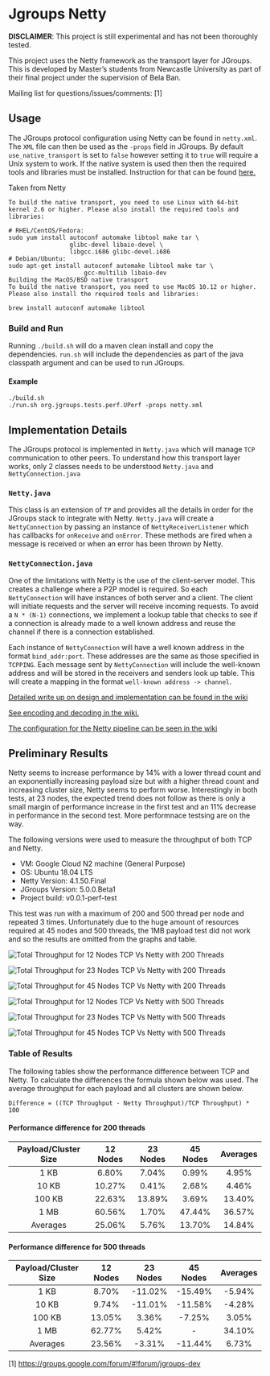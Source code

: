 # Jgroups Netty

**DISCLAIMER**: This project is still experimental and has not been thoroughly tested.

This project uses the Netty framework as the transport layer for JGroups. This is developed by Master’s students from Newcastle University as part of their final project under the supervision of Bela Ban. 

Mailing list for questions/issues/comments: [1]

## Usage
The JGroups protocol configuration using Netty can be found in `netty.xml`. The `XML` file can then be used as the `-props` field in JGroups.
By default `use_native_transport` is set to `false` however setting it to `true` will require a Unix system to work. If the native system is used then then the required tools and libraries must be installed. Instruction for that can be found [here.](https://netty.io/wiki/native-transports.html#building-the-linux-native-transport)

Taken from Netty 
```
To build the native transport, you need to use Linux with 64-bit kernel 2.6 or higher. Please also install the required tools and libraries:

# RHEL/CentOS/Fedora:
sudo yum install autoconf automake libtool make tar \
                 glibc-devel libaio-devel \
                 libgcc.i686 glibc-devel.i686
# Debian/Ubuntu:
sudo apt-get install autoconf automake libtool make tar \
                     gcc-multilib libaio-dev
Building the MacOS/BSD native transport
To build the native transport, you need to use MacOS 10.12 or higher. Please also install the required tools and libraries:

brew install autoconf automake libtool
```
### Build and Run
Running `./build.sh` will do a maven clean install and copy the dependencies.
`run.sh` will include the dependencies as part of the java classpath argument and can be used to run JGroups.
#### Example 
```
./build.sh
./run.sh org.jgroups.tests.perf.UPerf -props netty.xml
```
## Implementation Details
The JGroups protocol is implemented in `Netty.java` which will manage `TCP` communication to other peers. To understand how this transport layer works, only 2 classes needs to be understood `Netty.java` and `NettyConnection.java`

### `Netty.java`
This class is an extension of `TP` and provides all the details in order for the JGroups stack to integrate with Netty. `Netty.java` will create a `NettyConnection` by passing an instance of `NettyReceiverListener` which has callbacks for `onReceive` and `onError`. These methods are fired when a message is received or when an error has been thrown by Netty.

### `NettyConnection.java`
One of the limitations with Netty is the use of the client-server model. This creates a challenge where a P2P model is required. So each `NettyConnection` will have instances of both server and a client. The client will initiate requests and the server will receive incoming requests. To avoid a `N * (N-1)` connections, we implement a lookup table that checks to see if a connection is already made to a well known address and reuse the channel if there is a connection established.

Each instance of `NettyConnection` will have a well known address in the format `bind_addr:port`. These addresses are the same as those specified in `TCPPING`. Each message sent by `NettyConnection` will include the well-known address and will be stored in the receivers and senders look up table. This will create a mapping in the format `well-known address -> channel`. 

 [Detailed write up on design and implementation can be found in the wiki](https://github.com/jgroups-extras/jgroups-netty/wiki/Implementing-a-JGroups-Transport-Layer-Protocol-Using-Netty#design-and-implementation)
 
[See encoding and decoding in the wiki.](https://github.com/jgroups-extras/jgroups-netty/wiki/Implementing-a-JGroups-Transport-Layer-Protocol-Using-Netty#encoding-and-decoding-messages)

[The configuration for the Netty pipeline can be seen in the wiki](https://github.com/jgroups-extras/jgroups-netty/wiki/Implementing-a-JGroups-Transport-Layer-Protocol-Using-Netty#pipeline-configuration)

## Preliminary Results
Netty seems to increase performance by 14% with a lower thread count and an exponentially increasing payload size but with a higher thread count and increasing cluster size, Netty seems to perform worse. Interestingly in both tests, at 23 nodes, the expected trend does not follow as there is only a small margin of performance increase in the first test and an 11% decrease in performance in the second test. More performnace testsing are on the way.

The following versions were used to measure the throughput of both TCP and Netty.
-   VM: 						Google Cloud N2 machine (General Purpose)
-   OS: 						Ubuntu 18.04 LTS
-   Netty Version: 		4.1.50.Final
-   JGroups Version: 	5.0.0.Beta1
-   Project build:			 v0.0.1-perf-test
    
This test was run with a maximum of 200 and 500 thread per node and repeated 3 times. Unfortunately due to the huge amount of resources required at 45 nodes and 500 threads, the 1MB payload test did not work and so the results are omitted from the graphs and table.

![Total Throughput for 12 Nodes TCP Vs Netty with 200
Threads](https://raw.githubusercontent.com/wiki/jgroups-extras/jgroups-netty/images/200thrd/Total%20Throughput%20for%2012%20Nodes%20TCP%20Vs%20Netty.png)

![Total Throughput for 23 Nodes TCP Vs Netty with 200
Threads](https://raw.githubusercontent.com/wiki/jgroups-extras/jgroups-netty/images/200thrd/Total%20Throughput%20for%2023%20Nodes%20TCP%20Vs%20Netty.png)

![Total Throughput for 45 Nodes TCP Vs Netty with 200
Threads](https://raw.githubusercontent.com/wiki/jgroups-extras/jgroups-netty/images/200thrd/Total%20Throughput%20for%2045%20Nodes%20TCP%20Vs%20Netty.png)

![Total Throughput for 12 Nodes TCP Vs Netty with 500
Threads](https://raw.githubusercontent.com/wiki/jgroups-extras/jgroups-netty/images/500thrd/Total%20Throughput%20for%2012%20Nodes%20TCP%20Vs%20Netty%20\(1\).png)

![Total Throughput for 23 Nodes TCP Vs Netty with 500
Threads](https://raw.githubusercontent.com/wiki/jgroups-extras/jgroups-netty/images/500thrd/Total%20Throughput%20for%2023%20Nodes%20TCP%20Vs%20Netty%20\(1\).png)

![Total Throughput for 45 Nodes TCP Vs Netty with 500
Threads](https://raw.githubusercontent.com/wiki/jgroups-extras/jgroups-netty/images/500thrd/Total%20Throughput%20for%2045%20Nodes%20TCP%20Vs%20Netty%20\(1\).png)

### Table of Results
The following tables show the performance difference between TCP and Netty. To calculate the differences the formula shown below was used. The average throughput for each payload and all clusters are shown
below.

```
Difference = ((TCP Throughput - Netty Throughput)/TCP Throughput) * 100
```
#### Performance difference for 200 threads
| Payload/Cluster Size | 12 Nodes | 23 Nodes | 45 Nodes | Averages |
| :------------------: | :------: | :------: | :------: | :------: |
| 1 KB | 6.80% | 7.04% | 0.99% | 4.95% |
| 10 KB | 10.27% | 0.41% | 2.68% | 4.46% |
| 100 KB | 22.63% | 13.89% | 3.69% | 13.40% |
| 1 MB | 60.56% | 1.70% | 47.44% | 36.57% |
| Averages | 25.06% | 5.76% | 13.70% | 14.84% |
  

#### Performance difference for 500 threads
| Payload/Cluster Size | 12 Nodes | 23 Nodes | 45 Nodes | Averages |
| :------------------: | :------: | :------: | :------: | :------: |
| 1 KB | 8.70% | \-11.02% | \-15.49% | \-5.94% |
| 10 KB | 9.74% | \-11.01% | \-11.58% | \-4.28% |
| 100 KB | 13.05% | 3.36% | \-7.25% | 3.05% |
| 1 MB | 62.77% | 5.42% | \- | 34.10% |
| Averages | 23.56% | \-3.31% | \-11.44% | 6.73% |


[1] https://groups.google.com/forum/#!forum/jgroups-dev
